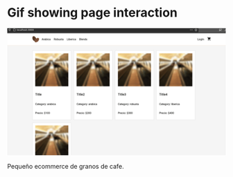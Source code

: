 # Gif showing page interaction

![gif](https://github.com/sovejero/ecom/blob/8-router/public/pageInteraction.gif)

Pequeño ecommerce de granos de cafe.
